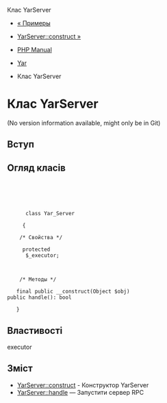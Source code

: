 Клас YarServer

-   [« Примеры](yar.examples.html)
    
-   [YarServer::construct »](yar-server.construct.html)
    
-   [PHP Manual](index.html)
    
-   [Yar](book.yar.html)
    
-   Клас YarServer
    

# Клас YarServer

(No version information available, might only be in Git)

## Вступ

## Огляд класів

```classsynopsis


    
    
     
      class Yar_Server
     
     {
    
    /* Свойства */
    
     protected
      $_executor;



    /* Методы */
    
   final public __construct(Object $obj)
public handle(): bool

   }
```

## Властивості

executor

## Зміст

-   [YarServer::construct](yar-server.construct.html) - Конструктор YarServer
-   [YarServer::handle](yar-server.handle.html) — Запустити сервер RPC